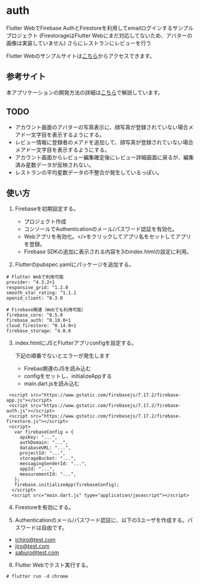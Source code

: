 # auth

Flutter WebでFirebase AuthとFirestoreを利用してemailログインするサンプルプロジェクト
(FirestorageはFlutter Webにまだ対応してないため、アバターの画像は実装していません)
さらにレストランにレビューを行う

Flutter Webのサンプルサイトは[こちら](https://firestore-5643d.web.app)からアクセスできます。

## 参考サイト

本アプリケーションの開発方法の詳細は[こちら](https://david3080.github.io/firestore/)で解説しています。

## TODO

- アカウント画面のアバターの写真表示に、顔写真が登録されていない場合メアド一文字目を表示するようにする。
- レビュー情報に登録者のメアドを追加して、顔写真が登録されていない場合メアド一文字目を表示するようにする。
- アカウント画面からレビュー編集確定後にレビュー詳細画面に戻るが、編集済み星数データが反映されない。
- レストランの平均星数データの不整合が発生しているっぽい。

## 使い方

1. Firebaseを初期設定する。

   - プロジェクト作成
   - コンソールでAuthenticationのメール/パスワード認証を有効化。
   - Webアプリを有効化。</>をクリックしてアプリ名をセットしてアプリを登録。
   - Firebase SDKの追加に表示される内容を3のindex.htmlの設定に利用。

2. Flutterのpubspec.yamlにパッケージを追加する。

  ```
  # Flutter Webで利用可能
  provider: ^4.3.2+1
  responsive_grid: ^1.2.0
  smooth_star_rating: ^1.1.1
  openid_client: ^0.3.0

  # Firebase関連（Webでも利用可能）
  firebase_core: ^0.5.0
  firebase_auth: ^0.18.0+1
  cloud_firestore: ^0.14.0+1
  firebase_storage: ^4.0.0
  ```

3. index.htmlにJSとFlutterアプリconfigを設定する。

   下記の順番でないとエラーが発生します
   - Firebas関連のJSを読み込む
   - configをセットし、initializeAppする
   - main.dart.jsを読み込む

  ```
   <script src="https://www.gstatic.com/firebasejs/7.17.2/firebase-app.js"></script>
   <script src="https://www.gstatic.com/firebasejs/7.17.2/firebase-auth.js"></script>
   <script src="https://www.gstatic.com/firebasejs/7.17.2/firebase-firestore.js"></script>
   <script>
     var firebaseConfig = {
       apiKey: "...",
       authDomain: "...",
       databaseURL: "...",
       projectId: "...",
       storageBucket: "...",
       messagingSenderId: "...",
       appId: "...",
       measurementId: "...",
     };
     firebase.initializeApp(firebaseConfig);
    </script>
    <script src="main.dart.js" type="application/javascript"></script>
  ```

4. Firestoreを有効にする。

5. Authenticationのメール/パスワード認証に、以下の3ユーザを作成する。パスワードは自由です。

- ichiro@test.com
- jiro@test.com
- saburo@test.com

6. Flutter Webでテスト実行する。

  ```
  # flutter run -d chrome
  ```
